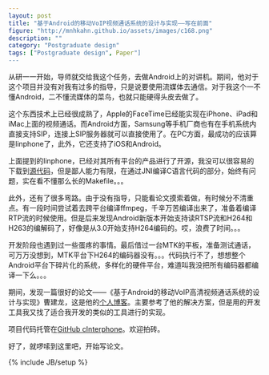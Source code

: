 ```yaml
---
layout: post
title: "基于Android的移动VoIP视频通话系统的设计与实现——写在前面"
figure: "http://mnhkahn.github.io/assets/images/c168.png"
description: ""
category: "Postgraduate design"
tags: ["Postgraduate design", Paper"]
---
```


从研一一开始，导师就交给我这个任务，去做Android上的对讲机。期间，他对于这个项目并没有对我有过多的指导，只是说要使用流媒体去通信。对于我这个一不懂Android，二不懂流媒体的菜鸟，也就只能硬得头皮去做了。

这个东西技术上已经很成熟了，Apple的FaceTime已经能实现在iPhone、iPad和iMac上面的视频通话。而Android方面，Samsung等手机厂商也有在手机系统内直接支持SIP，连接上SIP服务器就可以直接使用了。在PC方面，最成功的应该算是linphone了，此外，它还支持了iOS和Android。

上面提到的linphone，已经对其所有平台的产品进行了开源，我没可以很容易的下载到[源代码](http://www.linphone.org/eng/download/git.html)，但是鄙人能力有限，在通过JNI编译C语言代码的部分，始终有问题，实在看不懂那么长的Makefile。。。

此外，还有了很多弯路。由于没有指导，只能看论文摸索着做，有时候分不清重点。有一段时间尝试着去跨平台编译ffmpeg，千辛万苦编译出来了，准备着编译RTP流的时候使用。但是后来发现Android新版本开始支持读RTSP流和H264和H263的编解码了，好像是从3.0开始支持H264编码的。哎，浪费了时间。。。

开发阶段也遇到过一些蛋疼的事情。最后借过一台MTK的平板，准备测试通话，可万万没想到，MTK平台下H264的编码器没有。。。代码执行不了，想想整个Android平台下碎片化的系统，多样化的硬件平台，难道叫我没把所有编码器都编译一下么。。。

期间，发现一篇很好的论文——《基于Android的移动VoIP高清视频通话系统的设计与实现》曹建龙，这是他的[个人博客](http://blog.csdn.net/cazicaquw/article/details/8650543)。主要参考了他的解决方案，但是用的开发工具我又找了适合我开发的类似的工具进行的实现。

项目代码托管在[GitHub cInterphone](https://github.com/mnhkahn/cInterphone)。欢迎拍砖。

好了，就啰嗦到这里吧，开始写论文。

{% include JB/setup %}